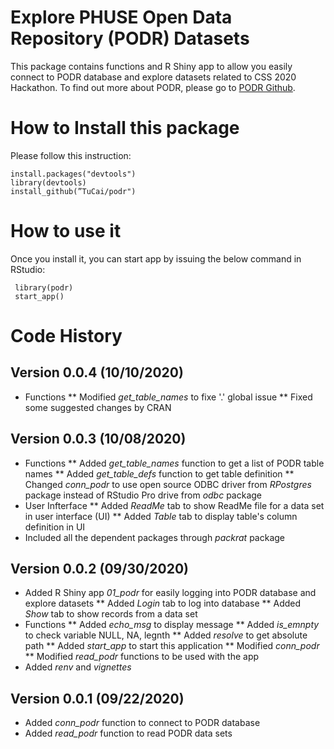 # Explore PHUSE Open Data Repository (PODR) Datasets
This package contains functions and R Shiny app to allow you easily connect 
to PODR database and explore datasets related to CSS 2020 Hackathon.
To find out more about PODR, please go to [PODR Github](https://github.com/phuse-org/PODR).

# How to Install this package

Please follow this instruction:

    install.packages("devtools")
    library(devtools)
    install_github(”TuCai/podr")

# How to use it

Once you install it, you can start app by issuing the below command in RStudio:  

     library(podr)
     start_app()


# Code History
## Version 0.0.4 (10/10/2020)
* Functions
** Modified *get_table_names* to fixe '.' global issue
** Fixed some suggested changes by CRAN

## Version 0.0.3 (10/08/2020)
* Functions
** Added *get_table_names* function to get a list of PODR table names
** Added *get_table_defs* function to get table definition
** Changed *conn_podr* to use open source ODBC driver from *RPostgres* package 
instead of RStudio Pro drive from *odbc* package
* User Infterface
** Added *ReadMe* tab to show ReadMe file for a data set in user interface (UI)
** Added *Table* tab to display table's column definition in UI
* Included all the dependent packages through *packrat* package

## Version 0.0.2 (09/30/2020)
* Added R Shiny app _01_podr_ for easily logging into PODR database and explore datasets
** Added *Login* tab to log into database
** Added *Show* tab to show records from a data set
* Functions
** Added *echo_msg* to display message
** Added *is_emnpty* to check variable NULL, NA, legnth
** Added *resolve* to get absolute path
** Added *start_app* to start this application
** Modified *conn_podr* 
** Modified *read_podr* functions to be used with the app
* Added _renv_ and _vignettes_

## Version 0.0.1 (09/22/2020)
* Added *conn_podr* function to connect to PODR database
* Added *read_podr* function to read PODR data sets
